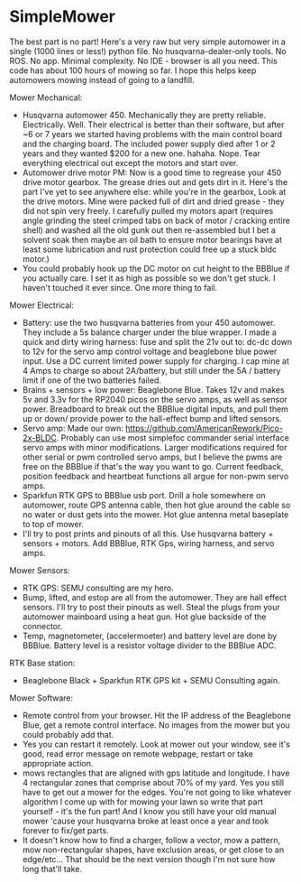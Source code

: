 # SimpleMower
The best part is no part!  Here's a very raw but very simple automower in a single (1000 lines or less!) python file. No husqvarna-dealer-only tools. No ROS. No app. Minimal complexity. No IDE - browser is all you need. This code has about 100 hours of mowing so far. I hope this helps keep automowers mowing instead of going to a landfill.


Mower Mechanical:
  - Husqvarna automower 450. Mechanically they are pretty reliable. Electrically. Well. Their electrical is better than their software, but after ~6 or 7 years we started having problems with the main control board and the charging board. The included power supply died after 1 or 2 years and they wanted $200 for a new one. hahaha. Nope. Tear everything electrical out except the motors and start over.
  - Automower drive motor PM: Now is a good time to regrease your 450 drive motor gearbox. The grease dries out and gets dirt in it. Here's the part I've yet to see anywhere else: while you're in the gearbox, Look at the drive motors. Mine were packed full of dirt and dried grease - they did not spin very freely. I carefully pulled my motors apart (requires angle grinding the steel crimped tabs on back of motor / cracking entire shell) and washed all the old gunk out then re-assembled but I bet a solvent soak then maybe an oil bath to ensure motor bearings have at least some lubrication and rust protection could free up a stuck bldc motor.)
  - You could probably hook up the DC motor on cut height to the BBBlue if you actually care. I set it as high as possible so we don't get stuck. I haven't touched it ever since. One more thing to fail.

Mower Electrical: 
  - Battery: use the two husqvarna batteries from your 450 automower. They include a 5s balance charger under the blue wrapper. I made a quick and dirty wiring harness: fuse and split the 21v out to: dc-dc down to 12v for the servo amp control voltage and beaglebone blue power input. Use a DC current limited power supply for charging. I cap mine at 4 Amps to charge so about 2A/battery, but still under the 5A / battery limit if one of the two batteries failed.
  - Brains + sensors + low power: Beaglebone Blue. Takes 12v and makes 5v and 3.3v for the RP2040 picos on the servo amps, as well as sensor power. Breadboard to break out the BBBlue digital inputs, and pull them up or down/ provide power to the hall-effect bump and lifted sensors.
  - Servo amp: Made our own: https://github.com/AmericanRework/Pico-2x-BLDC. Probably can use most simplefoc commander serial interface servo amps with minor modifications. Larger modifications required for other serial or pwm controlled servo amps, but I believe the pwms are free on the BBBlue if that's the way you want to go. Current feedback, position feedback and heartbeat functions all argue for non-pwm servo amps. 
  - Sparkfun RTK GPS to BBBlue usb port. Drill a hole somewhere on automower, route GPS antenna cable, then hot glue around the cable so no water or dust gets into the mower. Hot glue antenna metal baseplate to top of mower.
  - I'll try to post prints and pinouts of all this. Use husqvarna battery + sensors + motors. Add BBBlue, RTK Gps, wiring harness, and servo amps. 

Mower Sensors:
  - RTK GPS: SEMU consulting are my hero.
  - Bump, lifted, and estop are all from the automower. They are hall effect sensors. I'll try to post their pinouts as well. Steal the plugs from your automower mainboard using a heat gun. Hot glue backside of the connector. 
  - Temp, magnetometer, (accelermoeter) and battery level are done by BBBlue. Battery level is a resistor voltage divider to the BBBlue ADC.

RTK Base station:
  - Beaglebone Black + Sparkfun RTK GPS kit + SEMU Consulting again.

Mower Software:
  - Remote control from your browser. Hit the IP address of the Beaglebone Blue, get a remote control interface. No images from the mower but you could probably add that.
  - Yes you can restart it remotely. Look at mower out your window, see it's good, read error message on remote webpage, restart or take appropriate action.
  - mows rectangles that are aligned with gps latitude and longitude. I have 4 rectangular zones that comprise about 70% of my yard. Yes you still have to get out a mower for the edges. You're not going to like whatever algorithm I come up with for mowing your lawn so write that part yourself - it's the fun part! And I know you still have your old manual mower 'cause your husqvarna broke at least once a year and took forever to fix/get parts.
  - It doesn't know how to find a charger, follow a vector, mow a pattern, mow non-rectangular shapes, have exclusion areas, or get close to an edge/etc... That should be the next version though I'm not sure how long that'll take.

